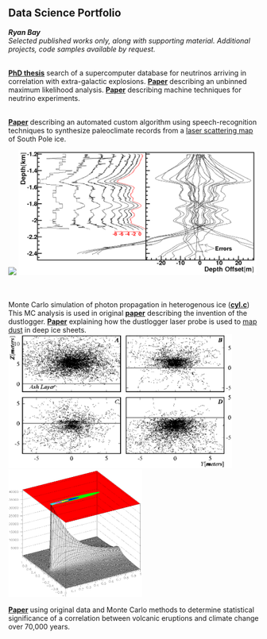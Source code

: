 ## Data Science Portfolio

**_Ryan Bay_**<br>
*Selected published works only, along with supporting material. Additional projects, code samples available by request.*<br><br>


[**PhD thesis**](https://github.com/ry4nb4y/DS-portfolio/blob/master/bay_thesis.pdf) search of a supercomputer database for neutrinos arriving in correlation with extra-galactic explosions.  [**Paper**](https://arxiv.org/abs/1412.6510) describing an unbinned maximum likelihood analysis. [**Paper**](https://arxiv.org/abs/1803.05390) describing machine techniques for neutrino experiments.<br><br>

[**Paper**](https://github.com/ry4nb4y/DS-portfolio/blob/master/2009JD013741.pdf) describing an automated custom algorithm using speech-recognition techniques to synthesize paleoclimate records from a [laser scattering map](http://icecube.berkeley.edu/~bay/dustmap/) of South Pole ice.

<img src="https://github.com/ry4nb4y/DS-portfolio/blob/master/movie.gif" width="350"> <img src="https://github.com/ry4nb4y/DS-portfolio/blob/master/graphics/warp.png" width="480"><br><br><br>

Monte Carlo simulation of photon propagation in heterogenous ice ([**cyl.c**](https://github.com/ry4nb4y/DS-portfolio/blob/master/cyl.c)) This MC analysis is used in original [**paper**](https://github.com/ry4nb4y/DS-portfolio/blob/master/GRL2001.pdf) describing the invention of the dustlogger.  [**Paper**](https://github.com/ry4nb4y/DS-portfolio/blob/master/t13J068.pdf) explaining how the dustlogger laser probe is used to [map dust](http://icecube.berkeley.edu/~bay/dustmap/) in deep ice sheets.  
<img src="https://github.com/ry4nb4y/DS-portfolio/blob/master/graphics/mc.png" width="450"> <img src="https://github.com/ry4nb4y/DS-portfolio/blob/master/graphics/focus.png" width="270"> <br>

[**Paper**](https://github.com/ry4nb4y/DS-portfolio/blob/master/2009JD013741.pdf) using original data and Monte Carlo methods to determine statistical significance of a correlation between volcanic eruptions and climate change over 70,000 years.
